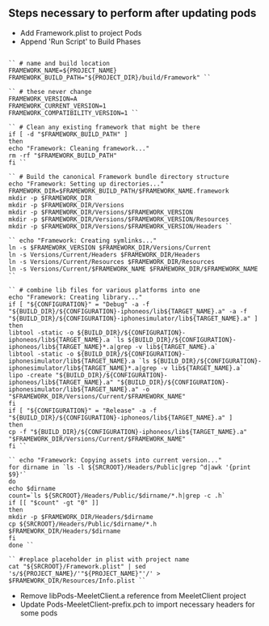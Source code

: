 ## Steps necessary to perform after updating pods
- Add Framework.plist to project Pods
- Append 'Run Script' to Build Phases
<pre><code>
`` # name and build location
FRAMEWORK_NAME=${PROJECT_NAME}
FRAMEWORK_BUILD_PATH="${PROJECT_DIR}/build/Framework" ``<br>
`` # these never change
FRAMEWORK_VERSION=A
FRAMEWORK_CURRENT_VERSION=1
FRAMEWORK_COMPATIBILITY_VERSION=1 ``<br>
`` # Clean any existing framework that might be there
if [ -d "$FRAMEWORK_BUILD_PATH" ]
then
echo "Framework: Cleaning framework..."
rm -rf "$FRAMEWORK_BUILD_PATH"
fi ``<br>
`` # Build the canonical Framework bundle directory structure
echo "Framework: Setting up directories..."
FRAMEWORK_DIR=$FRAMEWORK_BUILD_PATH/$FRAMEWORK_NAME.framework
mkdir -p $FRAMEWORK_DIR
mkdir -p $FRAMEWORK_DIR/Versions
mkdir -p $FRAMEWORK_DIR/Versions/$FRAMEWORK_VERSION
mkdir -p $FRAMEWORK_DIR/Versions/$FRAMEWORK_VERSION/Resources
mkdir -p $FRAMEWORK_DIR/Versions/$FRAMEWORK_VERSION/Headers ``<br>
`` echo "Framework: Creating symlinks..."
ln -s $FRAMEWORK_VERSION $FRAMEWORK_DIR/Versions/Current
ln -s Versions/Current/Headers $FRAMEWORK_DIR/Headers
ln -s Versions/Current/Resources $FRAMEWORK_DIR/Resources
ln -s Versions/Current/$FRAMEWORK_NAME $FRAMEWORK_DIR/$FRAMEWORK_NAME ``<br>
`` # combine lib files for various platforms into one
echo "Framework: Creating library..."
if [ "${CONFIGURATION}" = "Debug" -a -f "${BUILD_DIR}/${CONFIGURATION}-iphoneos/lib${TARGET_NAME}.a" -a -f "${BUILD_DIR}/${CONFIGURATION}-iphonesimulator/lib${TARGET_NAME}.a" ]
then
libtool -static -o ${BUILD_DIR}/${CONFIGURATION}-iphoneos/lib${TARGET_NAME}.a `ls ${BUILD_DIR}/${CONFIGURATION}-iphoneos/lib${TARGET_NAME}*.a|grep -v lib${TARGET_NAME}.a`
libtool -static -o ${BUILD_DIR}/${CONFIGURATION}-iphonesimulator/lib${TARGET_NAME}.a `ls ${BUILD_DIR}/${CONFIGURATION}-iphonesimulator/lib${TARGET_NAME}*.a|grep -v lib${TARGET_NAME}.a`
lipo -create "${BUILD_DIR}/${CONFIGURATION}-iphoneos/lib${TARGET_NAME}.a" "${BUILD_DIR}/${CONFIGURATION}-iphonesimulator/lib${TARGET_NAME}.a" -o "$FRAMEWORK_DIR/Versions/Current/$FRAMEWORK_NAME"
fi
if [ "${CONFIGURATION}" = "Release" -a -f "${BUILD_DIR}/${CONFIGURATION}-iphoneos/lib${TARGET_NAME}.a" ]
then
cp -f "${BUILD_DIR}/${CONFIGURATION}-iphoneos/lib${TARGET_NAME}.a" "$FRAMEWORK_DIR/Versions/Current/$FRAMEWORK_NAME"
fi ``<br>
`` echo "Framework: Copying assets into current version..."
for dirname in `ls -l ${SRCROOT}/Headers/Public|grep ^d|awk '{print $9}'`
do
echo $dirname
count=`ls ${SRCROOT}/Headers/Public/$dirname/*.h|grep -c .h`
if [[ "$count" -gt "0" ]]
then
mkdir -p $FRAMEWORK_DIR/Headers/$dirname
cp ${SRCROOT}/Headers/Public/$dirname/*.h $FRAMEWORK_DIR/Headers/$dirname
fi
done ``<br>
`` #replace placeholder in plist with project name
cat "${SRCROOT}/Framework.plist" | sed 's/${PROJECT_NAME}/'"${PROJECT_NAME}"'/' > $FRAMEWORK_DIR/Resources/Info.plist ``
</code></pre>
- Remove libPods-MeeletClient.a reference from MeeletClient project
- Update Pods-MeeletClient-prefix.pch to import necessary headers for some pods